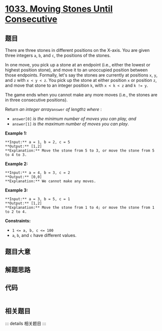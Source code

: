 # [1033. Moving Stones Until Consecutive](https://leetcode.com/problems/moving-stones-until-consecutive)

## 题目

There are three stones in different positions on the X-axis. You are given
three integers `a`, `b`, and `c`, the positions of the stones.

In one move, you pick up a stone at an endpoint (i.e., either the lowest or
highest position stone), and move it to an unoccupied position between those
endpoints. Formally, let's say the stones are currently at positions `x`, `y`,
and `z` with `x < y < z`. You pick up the stone at either position `x` or
position `z`, and move that stone to an integer position `k`, with `x < k < z`
and `k != y`.

The game ends when you cannot make any more moves (i.e., the stones are in
three consecutive positions).

Return _an integer array_`answer` _of length_`2` _where_ :

  * `answer[0]` _is the minimum number of moves you can play, and_
  * `answer[1]` _is the maximum number of moves you can play_.



**Example 1:**

    
    
    **Input:** a = 1, b = 2, c = 5
    **Output:** [1,2]
    **Explanation:** Move the stone from 5 to 3, or move the stone from 5 to 4 to 3.
    

**Example 2:**

    
    
    **Input:** a = 4, b = 3, c = 2
    **Output:** [0,0]
    **Explanation:** We cannot make any moves.
    

**Example 3:**

    
    
    **Input:** a = 3, b = 5, c = 1
    **Output:** [1,2]
    **Explanation:** Move the stone from 1 to 4; or move the stone from 1 to 2 to 4.
    



**Constraints:**

  * `1 <= a, b, c <= 100`
  * `a`, `b`, and `c` have different values.


## 题目大意

## 解题思路

## 代码

```javascript

```

## 相关题目

::: details 相关题目
:::
